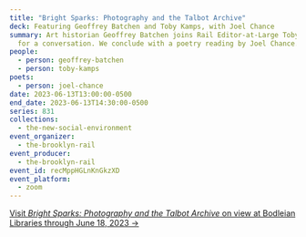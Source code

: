 ```yaml
---
title: "Bright Sparks: Photography and the Talbot Archive"
deck: Featuring Geoffrey Batchen and Toby Kamps, with Joel Chance
summary: Art historian Geoffrey Batchen joins Rail Editor-at-Large Toby Kamps
  for a conversation. We conclude with a poetry reading by Joel Chance.
people:
  - person: geoffrey-batchen
  - person: toby-kamps
poets:
  - person: joel-chance
date: 2023-06-13T13:00:00-0500
end_date: 2023-06-13T14:30:00-0500
series: 831
collections:
  - the-new-social-environment
event_organizer:
  - the-brooklyn-rail
event_producer:
  - the-brooklyn-rail
event_id: recMppHGLnKnGkzXD
event_platform:
  - zoom
---
```

[V﻿isit *Bright Sparks: Photography and the Talbot Archive* on view at Bodleian Libraries through June 18, 2023 →](https://visit.bodleian.ox.ac.uk/brightsparks)